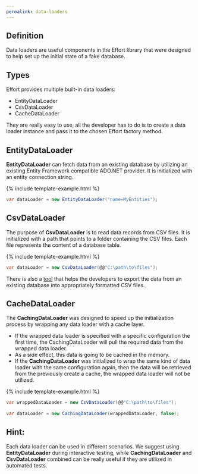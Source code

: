 ```yaml
---
permalink: data-loaders
---
```


## Definition

Data loaders are useful components in the Effort library that were designed to help set up the initial state of a fake database.

## Types

Effort provides multiple built-in data loaders:

 - EntityDataLoader
 - CsvDataLoader
 - CacheDataLoader

They are really easy to use, all the developer has to do is to create a data loader instance and pass it to the chosen Effort factory method. 

## EntityDataLoader

**EntityDataLoader** can fetch data from an existing database by utilizing an existing Entity Framework compatible ADO.NET provider. It is initialized with an entity connection string.

{% include template-example.html %} 
```csharp
var dataLoader = new EntityDataLoader("name=MyEntities");
```

## CsvDataLoader

The purpose of **CsvDataLoader** is to read data records from CSV files. It is initialized with a path that points to a folder containing the CSV files. Each file represents the content of a database table.

{% include template-example.html %} 
```csharp
var dataLoader = new CsvDataLoader(@@"C:\path\to\files");
```

There is also a [tool](/export-data-to-csv) that helps the developers to export the data from an existing database into appropriately formatted CSV files.

## CacheDataLoader

The **CachingDataLoader** was designed to speed up the initialization process by wrapping any data loader with a cache layer. 

 - If the wrapped data loader is specified with a specific configuration the first time, the CachingDataLoader will pull the required data from the wrapped data loader. 
 - As a side effect, this data is going to be cached in the memory. 
 - If the **CachingDataLoader** was initialized to wrap the same kind of data loader with the same configuration again, then the data will be retrieved from the previously create a cache, the wrapped data loader will not be utilized.

{% include template-example.html %} 
```csharp
var wrappedDataLoader = new CsvDataLoader(@@"C:\path\to\files");
 
var dataLoader = new CachingDataLoader(wrappedDataLoader, false);
```

## Hint:

Each data loader can be used in different scenarios. We suggest using **EntityDataLoader** during interactive testing, while **CachingDataLoader** and **CsvDataLoader** combined can be really useful if they are utilized in automated tests.

